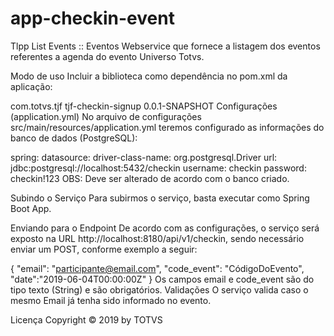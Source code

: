 # app-checkin-event
Tlpp List Events :: Eventos
Webservice que fornece a listagem dos eventos referentes a agenda do evento Universo Totvs.

Modo de uso
Incluir a biblioteca como dependência no pom.xml da aplicação:

<dependency>
    <groupId>com.totvs.tjf</groupId>
    <artifactId>tjf-checkin-signup</artifactId>
    <version>0.0.1-SNAPSHOT</version>
</dependency>
Configurações (application.yml)
No arquivo de configurações src/main/resources/application.yml teremos configurado as informações do banco de dados (PostgreSQL):

spring:
  datasource:
    driver-class-name: org.postgresql.Driver
    url: jdbc:postgresql://localhost:5432/checkin
    username: checkin
    password: checkin!123
OBS: Deve ser alterado de acordo com o banco criado.

Subindo o Serviço
Para subirmos o serviço, basta executar como Spring Boot App.

Enviando para o Endpoint
De acordo com as configurações, o serviço será exposto na URL http://localhost:8180/api/v1/checkin, sendo necessário enviar um POST, conforme exemplo a seguir:

{
	"email": "participante@email.com",
	"code_event": "CódigoDoEvento",
	"date":"2019-06-04T00:00:00Z"
}
Os campos email e code_event são do tipo texto (String) e são obrigatórios.
Validações
O serviço valida caso o mesmo Email já tenha sido informado no evento.

Licença
Copyright © 2019 by TOTVS
